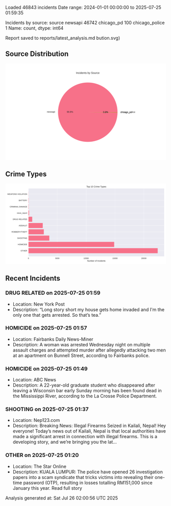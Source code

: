 
Loaded 46843 incidents
Date range: 2024-01-01 00:00:00 to 2025-07-25 01:59:35

Incidents by source:
source
newsapi           46742
chicago_pd          100
chicago_police        1
Name: count, dtype: int64

Report saved to reports/latest_analysis.md
bution.svg)

## Source Distribution
![Source Distribution](images/source_distribution.svg)

## Crime Types
![Crime Types](images/crime_types.svg)

## Recent Incidents

### DRUG RELATED on 2025-07-25 01:59
- Location: New York Post
- Description: “Long story short my house gets home invaded and I'm the only one that gets arrested. So that’s tea.”


### HOMICIDE on 2025-07-25 01:57
- Location: Fairbanks Daily News-Miner
- Description: A woman was arrested Wednesday night on multiple assault charges and attempted murder after allegedly attacking two men at an apartment on Bunnell Street, according to Fairbanks police.


### HOMICIDE on 2025-07-25 01:49
- Location: ABC News
- Description: A 22-year-old graduate student who disappeared after leaving a Wisconsin bar early Sunday morning has been found dead in the Mississippi River, according to the La Crosse Police Department.


### SHOOTING on 2025-07-25 01:37
- Location: Nep123.com
- Description: Breaking News: Illegal Firearms Seized in Kailali, Nepal! Hey everyone! Today’s news out of Kailali, Nepal is that local authorities have made a significant arrest in connection with illegal firearms. This is a developing story, and we’re bringing you the lat…


### OTHER on 2025-07-25 01:20
- Location: The Star Online
- Description: KUALA LUMPUR: The police have opened 26 investigation papers into a scam syndicate that tricks victims into revealing their one-time password (OTP), resulting in losses totalling RM151,000 since January this year. Read full story

Analysis generated at: Sat Jul 26 02:00:56 UTC 2025

